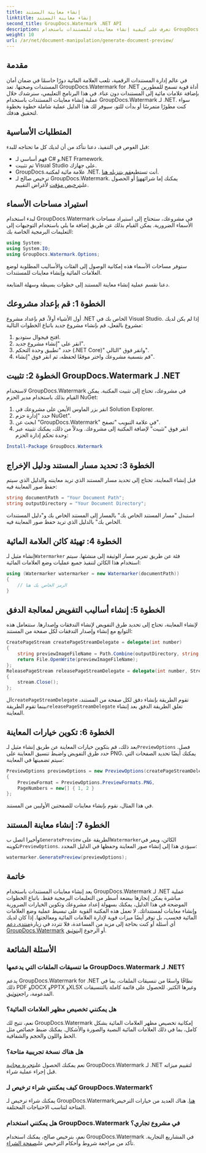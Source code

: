 ```yaml
---
title: إنشاء معاينة المستند
linktitle: إنشاء معاينة المستند
second_title: GroupDocs.Watermark .NET API
description: تعرف على كيفية إنشاء معاينات للمستندات باستخدام GroupDocs.Watermark لـ .NET باستخدام هذا الدليل. قم بتعزيز أمان المستندات وإدارتها دون عناء.
weight: 10
url: /ar/net/document-manipulation/generate-document-preview/
---
```

## مقدمة
في عالم إدارة المستندات الرقمية، تلعب العلامة المائية دورًا حاسمًا في ضمان أمان المستندات وصحتها. تعد GroupDocs.Watermark for .NET أداة قوية تسمح للمطورين بإضافة علامات مائية إلى المستندات دون عناء. في هذا البرنامج التعليمي، سنرشدك خلال عملية إنشاء معاينات المستندات باستخدام GroupDocs.Watermark لـ .NET. سواء كنت مطورًا متمرسًا أو بدأت للتو، سيوفر لك هذا الدليل عملية شاملة خطوة بخطوة لتحقيق هدفك.
## المتطلبات الأساسية
قبل الغوص في التنفيذ، دعنا نتأكد من أن لديك كل ما تحتاجه للبدء:
- فهم أساسي لـ C# و.NET Framework.
- تم تثبيت Visual Studio على جهازك.
- GroupDocs.علامة مائية لمكتبة .NET. أنت تستطيع[قم بتنزيله هنا](https://releases.groupdocs.com/Watermark/net/).
-  ترخيص صالح لـ GroupDocs.Watermark. يمكنك إما شرائه[هنا](https://purchase.groupdocs.com/buy) أو الحصول على[ترخيص مؤقت](https://purchase.groupdocs.com/temporary-license/) لأغراض التقييم.
## استيراد مساحات الأسماء
لبدء استخدام GroupDocs.Watermark في مشروعك، ستحتاج إلى استيراد مساحات الأسماء الضرورية. يمكن القيام بذلك عن طريق إضافة ما يلي باستخدام التوجيهات إلى التعليمات البرمجية الخاصة بك:
```csharp
using System;
using System.IO;
using GroupDocs.Watermark.Options;
```
ستوفر مساحات الأسماء هذه إمكانية الوصول إلى الفئات والأساليب المطلوبة لوضع العلامات المائية وإنشاء معاينات للمستندات.

دعنا نقسم عملية إنشاء معاينة المستند إلى خطوات بسيطة وسهلة المتابعة.
## الخطوة 1: قم بإعداد مشروعك
أول الأشياء أولاً، قم بإعداد مشروع .NET الخاص بك في Visual Studio. إذا لم يكن لديك مشروع بالفعل، قم بإنشاء مشروع جديد باتباع الخطوات التالية:
1. افتح فيجوال ستوديو.
2. انقر على "إنشاء مشروع جديد".
3. حدد "تطبيق وحدة التحكم (.NET Core)" وانقر فوق "التالي".
4. قم بتسمية مشروعك واختر موقعًا لحفظه، ثم انقر فوق "إنشاء".
## الخطوة 2: تثبيت GroupDocs.Watermark لـ .NET
لاستخدام GroupDocs.Watermark في مشروعك، تحتاج إلى تثبيت المكتبة. يمكن القيام بذلك باستخدام مدير الحزم NuGet:
1. انقر بزر الماوس الأيمن على مشروعك في Solution Explorer.
2. حدد "إدارة حزم NuGet".
3. ابحث عن "GroupDocs.Watermark" في علامة التبويب "تصفح".
4. انقر فوق "تثبيت" لإضافة المكتبة إلى مشروعك.
وبدلاً من ذلك، يمكنك تثبيته عبر وحدة تحكم إدارة الحزم:
```powershell
Install-Package GroupDocs.Watermark
```
## الخطوة 3: تحديد مسار المستند ودليل الإخراج
قبل إنشاء المعاينة، تحتاج إلى تحديد مسار المستند الذي تريد معاينته والدليل الذي سيتم حفظ صور المعاينة فيه:
```csharp
string documentPath = "Your Document Path";
string outputDirectory = "Your Document Directory";
```
استبدل "مسار المستند الخاص بك" بالمسار إلى المستند الخاص بك و"دليل المستندات الخاص بك" بالدليل الذي تريد حفظ صور المعاينة فيه.
## الخطوة 4: تهيئة كائن العلامة المائية
إنشاء مثيل لـ`Watermarker` فئة عن طريق تمرير مسار الوثيقة إلى منشئها. سيتم استخدام هذا الكائن لتنفيذ جميع عمليات وضع العلامات المائية:
```csharp
using (Watermarker watermarker = new Watermarker(documentPath))
{
    // الرمز الخاص بك هنا
}
```
## الخطوة 5: إنشاء أساليب التفويض لمعالجة الدفق
لإنشاء المعاينة، تحتاج إلى تحديد طرق التفويض لإنشاء التدفقات وإصدارها. ستتعامل هذه التوابع مع إنشاء وإصدار التدفقات لكل صفحة من المستند:
```csharp
CreatePageStream createPageStreamDelegate = delegate(int number)
{
    string previewImageFileName = Path.Combine(outputDirectory, string.Format("page{0}.png", number));
    return File.OpenWrite(previewImageFileName);
};
ReleasePageStream releasePageStreamDelegate = delegate(int number, Stream stream)
{
    stream.Close();
};
```
 ال`createPageStreamDelegate` تقوم الطريقة بإنشاء دفق لكل صفحة من المستند، بينما تقوم الطريقة`releasePageStreamDelegate` تغلق الطريقة الدفق بعد إنشاء المعاينة.
## الخطوة 6: تكوين خيارات المعاينة
 بعد ذلك، قم بتكوين خيارات المعاينة عن طريق إنشاء مثيل لـ`PreviewOptions` فصل. حدد طرق التفويض واضبط تنسيق المعاينة على PNG. يمكنك أيضًا تحديد الصفحات التي سيتم تضمينها في المعاينة:
```csharp
PreviewOptions previewOptions = new PreviewOptions(createPageStreamDelegate, releasePageStreamDelegate)
{
    PreviewFormat = PreviewOptions.PreviewFormats.PNG,
    PageNumbers = new[] { 1, 2 }
};
```
في هذا المثال، نقوم بإنشاء معاينات للصفحتين الأوليين من المستند.
## الخطوة 7: إنشاء معاينة المستند
 وأخيرا اتصل ب`GeneratePreview` الطريقة على`Watermarker`الكائن، ويمر في تكوينه`PreviewOptions`. سيؤدي هذا إلى إنشاء صور المعاينة وحفظها في الدليل المحدد:
```csharp
watermarker.GeneratePreview(previewOptions);
```
## خاتمة
يعد إنشاء معاينات المستندات باستخدام GroupDocs.Watermark لـ .NET عملية مباشرة يمكن إنجازها ببضعة أسطر من التعليمات البرمجية فقط. باتباع الخطوات الموضحة في هذا الدليل، يمكنك بسهولة إعداد مشروعك وتكوين الخيارات الضرورية وإنشاء معاينات لمستنداتك. لا تعمل هذه المكتبة القوية على تبسيط عملية وضع العلامات المائية فحسب، بل توفر أيضًا ميزات قوية لإدارة العلامات المائية ومعالجتها.
 إذا كان لديك أي أسئلة أو كنت بحاجة إلى مزيد من المساعدة، فلا تتردد في زيارة[منتدى دعم GroupDocs.Watermark](https://forum.groupdocs.com/c/watermark/19) أو الرجوع إلى[توثيق](https://tutorials.groupdocs.com/Watermark/net/).
## الأسئلة الشائعة
### ما تنسيقات الملفات التي يدعمها GroupDocs.Watermark لـ .NET؟
 يدعم GroupDocs.Watermark for .NET نطاقًا واسعًا من تنسيقات الملفات، بما في ذلك PDF وDOCX وPPTX وXLSX وغيرها الكثير. للحصول على قائمة كاملة بالتنسيقات المدعومة، راجع[توثيق](https://tutorials.groupdocs.com/Watermark/net/).
### هل يمكنني تخصيص مظهر العلامات المائية؟
نعم، تتيح لك GroupDocs.Watermark إمكانية تخصيص مظهر العلامات المائية بشكل كامل، بما في ذلك العلامات المائية النصية والصورة والأشكال. يمكنك ضبط خصائص مثل الخط واللون والحجم والشفافية.
### هل هناك نسخة تجريبية متاحة؟
 نعم يمكنك الحصول على[تجربة مجانية](https://releases.groupdocs.com/) GroupDocs.Watermark لـ .NET لتقييم ميزاته قبل إجراء عملية شراء.
### كيف يمكنني شراء ترخيص لـ GroupDocs.Watermark؟
 يمكنك شراء ترخيص لـ GroupDocs.Watermark[هنا](https://purchase.groupdocs.com/buy). هناك العديد من خيارات الترخيص المتاحة لتناسب الاحتياجات المختلفة.
### هل يمكنني استخدام GroupDocs.Watermark في مشروع تجاري؟
 نعم، بترخيص صالح، يمكنك استخدام GroupDocs.Watermark في المشاريع التجارية. تأكد من مراجعة شروط وأحكام الترخيص على[صفحة الشراء](https://purchase.groupdocs.com/buy).
